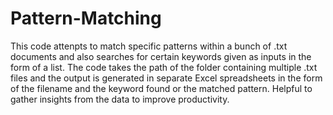 # Pattern-Matching

This code attenpts to match specific patterns within a bunch of .txt documents and also searches for certain keywords given as inputs in the form of a list.
The code takes the path of the folder containing multiple .txt files and the output is generated in separate Excel spreadsheets in the form of the filename and the keyword found
or the matched pattern.
Helpful to gather insights from the data to improve productivity.
